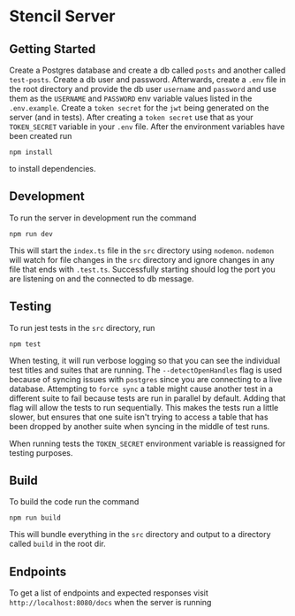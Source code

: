 # Stencil Server

## Getting Started
Create a Postgres database and create a db called `posts` and another called `test-posts`. Create a db user and password. Afterwards, create a `.env` file in the root directory and provide the db user `username` and `password` and use them as the `USERNAME` and `PASSWORD` env variable values listed in the `.env.example`. Create a `token secret` for the `jwt` being generated on the server (and in tests). After creating a `token secret` use that as your `TOKEN_SECRET` variable in your `.env` file. After the environment variables have been created run
```
npm install
```
to install dependencies.

## Development
To run the server in development run the command 
```
npm run dev
```
This will start the `index.ts` file in the `src` directory using `nodemon`. `nodemon` will watch for file changes in the `src` directory and ignore changes in any file that ends with `.test.ts`. Successfully starting should log the port you are listening on and the connected to db message.

## Testing
To run jest tests in the `src` directory, run
```
npm test
```
When testing, it will run verbose logging so that you can see the individual test titles and suites that are running. The `--detectOpenHandles` flag is used because of syncing issues with `postgres` since you are connecting to a live database. Attempting to `force sync` a table might cause another test in a different suite to fail because tests are run in parallel by default. Adding that flag will allow the tests to run sequentially. This makes the tests run a little slower, but ensures that one suite isn't trying to access a table that has been dropped by another suite when syncing in the middle of test runs.

When running tests the `TOKEN_SECRET` environment variable is reassigned for testing purposes.

## Build
To build the code run the command
```
npm run build
```
This will bundle everything in the `src` directory and output to a directory called `build` in the root dir.


## Endpoints
To get a list of endpoints and expected responses visit `http://localhost:8080/docs` when the server is running